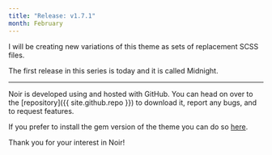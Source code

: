 ```yaml
---
title: "Release: v1.7.1"
month: February
---
```


I will be creating new variations of this theme as sets of replacement SCSS files.

The first release in this series is today and it is called Midnight.

---

Noir is developed using and hosted with GitHub. You can head on over to the [repository]({{ site.github.repo }}) to download it, report any bugs, and to request features.

If you prefer to install the gem version of the theme you can do so [here](https://rubygems.org/gems/noir-for-jekyll).

Thank you for your interest in Noir!
